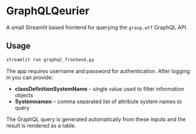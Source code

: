 # GraphQLQeurier

A small Streamlit based frontend for querying the `grasp.wtf` GraphQL API.

## Usage

```bash
streamlit run graphql_frontend.py
```

The app requires username and password for authentication. After logging in you can provide:

- **classDefinitionSystemName** – single value used to filter information objects
- **Systemnamen** – comma separated list of attribute system names to query

The GraphQL query is generated automatically from these inputs and the result is
rendered as a table.
